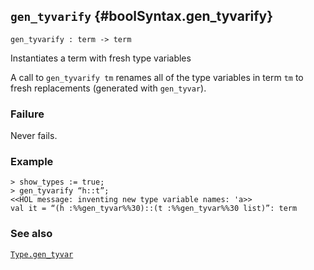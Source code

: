 ## `gen_tyvarify` {#boolSyntax.gen_tyvarify}


```
gen_tyvarify : term -> term
```



Instantiates a term with fresh type variables


A call to `gen_tyvarify tm` renames all of the type variables in term
`tm` to fresh replacements (generated with `gen_tyvar`).

### Failure

Never fails.

### Example

    
    > show_types := true;
    > gen_tyvarify “h::t”;
    <<HOL message: inventing new type variable names: 'a>>
    val it = “(h :%%gen_tyvar%%30)::(t :%%gen_tyvar%%30 list)”: term
    

### See also

[`Type.gen_tyvar`](#Type.gen_tyvar)

